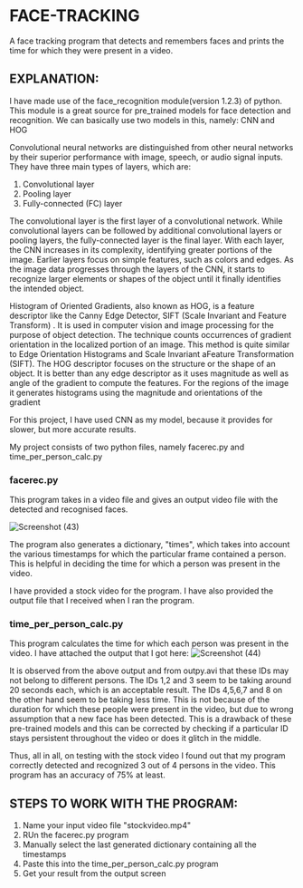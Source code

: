 # FACE-TRACKING
A face tracking program that detects and remembers faces and prints the time for which they were present in a video.


## EXPLANATION:
I have made use of the face_recognition module(version 1.2.3) of python. This module is a great source for pre_trained models for face detection and recognition.
We can basically use two models in this, namely: CNN and HOG

Convolutional neural networks are distinguished from other neural networks by their superior performance with image, speech, or audio signal inputs. They have three main types of layers, which are:

1. Convolutional layer
2. Pooling layer
3. Fully-connected (FC) layer

The convolutional layer is the first layer of a convolutional network. While convolutional layers can be followed by additional convolutional layers or pooling layers, the fully-connected layer is the final layer. With each layer, the CNN increases in its complexity, identifying greater portions of the image. Earlier layers focus on simple features, such as colors and edges. As the image data progresses through the layers of the CNN, it starts to recognize larger elements or shapes of the object until it finally identifies the intended object.

Histogram of Oriented Gradients, also known as HOG, is a feature descriptor like the Canny Edge Detector, SIFT (Scale Invariant and Feature Transform) . It is used in computer vision and image processing for the purpose of object detection. The technique counts occurrences of gradient orientation in the localized portion of an image. This method is quite similar to Edge Orientation Histograms and Scale Invariant aFeature Transformation (SIFT). The HOG descriptor focuses on the structure or the shape of an object. It is better than any edge descriptor as it uses magnitude as well as angle of the gradient to compute the features. For the regions of the image it generates histograms using the magnitude and orientations of the gradient


For this project, I have used CNN as my model, because it provides for slower, but more accurate results.


My project consists of two python files, namely facerec.py and time_per_person_calc.py

### facerec.py

This program takes in a video file and gives an output video file with the detected and recognised faces.

![Screenshot (43)](https://github.com/vaibhavyadav1686/FACE-TRACKING/assets/109307590/df44d58a-1e28-47ed-af13-5bb78f4ef25f)


The program also generates a dictionary, "times", which takes into account the various timestamps for which the particular frame contained a person.
This is helpful in deciding the time for which a person was present in the video.

I have provided a stock video for the program.
I have also provided the output file that I received when I ran the program.



### time_per_person_calc.py

This program calculates the time for which each person was present in the video.
I have attached the output that I got here:
![Screenshot (44)](https://github.com/vaibhavyadav1686/FACE-TRACKING/assets/109307590/6c5d7df6-6b6f-48fb-8702-27d63de23ecd)




It is observed from the above output and from outpy.avi that these IDs may not belong to different persons.
The IDs 1,2 and 3 seem to be taking around 20 seconds each, which is an acceptable result.
The IDs 4,5,6,7 and 8 on the other hand seem to be taking less time. This is not because of the duration for which these people were present in the video, but due to wrong assumption that a new face has been detected.
This is a drawback of these pre-trained models and this can be corrected by checking if a particular ID stays persistent throughout the video or does it glitch in the middle.


Thus, all in all, on testing with the stock video I found out that my program correctly detected and recognized 3 out of 4 persons in the video.
This program has an accuracy of 75% at least.




## STEPS TO WORK WITH THE PROGRAM:
1. Name your input video file "stockvideo.mp4"
2. RUn the facerec.py program
3. Manually select the last generated dictionary containing all the timestamps
4. Paste this into the time_per_person_calc.py program
5. Get your result from the output screen
